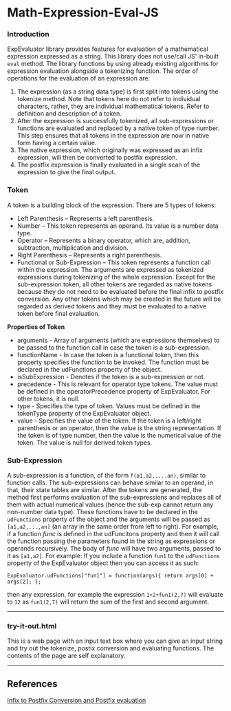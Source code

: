 # Math-Expression-Eval-JS

### Introduction
ExpEvaluator library provides features for evaluation of a mathematical expression expressed as a string. This library does not use/call JS’ in-built `eval` method. The library functions by using already existing algorithms for expression evaluation alongside a tokenizing function.
The order of operations for the evaluation of an expression are:
1. The expression (as a string data type) is first split into tokens using the tokenize method. Note that tokens here do not refer to individual characters, rather, they are individual mathematical tokens. Refer to definition and description of a token. 
2. After the expression is successfully tokenized, all sub-expressions or functions are evaluated and replaced by a native token of type number. This step ensures that all tokens in the expression are now in native form having a certain value.
3. The native expression, which originally was expressed as an infix expression, will then be converted to postfix expression.
4. The postfix expression is finally evaluated in a single scan of the expression to give the final output.

### Token
A token is a building block of the expression. There are 5 types of tokens:
* Left Parenthesis – Represents a left parenthesis.
* Number – This token represents an operand. Its value is a number data type.
* Operator – Represents a binary operator, which are, addition, subtraction, multiplication and division.
* Right Parenthesis – Represents a right parenthesis.
* Functional or Sub-Expression – This token represents a function call within the expression. The arguments are expressed as tokenized expressions during tokenizing of the whole expression.
Except for the sub-expression token, all other tokens are regarded as native tokens because they do not need to be evaluated before the final infix to postfix conversion. Any other tokens which may be created in the future will be regarded as derived tokens and they must be evaluated to a native token before final evaluation.

**Properties of Token**
* arguments - Array of arguments (which are expressions themselves) to be passed to the function call in case the token is a sub-expression.
* functionName - In case the token is a functional token, then this property specifies the function to be invoked. The function must be declared in the udFunctions property of the object.
* isSubExpression - Denotes if the token is a sub-expression or not.
* precedence - This is relevant for operator type tokens. The value must be defined in the operatorPrecedence property of ExpEvaluator. For other tokens, it is null.
* type - Specifies the type of token. Values must be defined in the tokenType property of the ExpEvaluator object.
* value - Specifies the value of the token. If the token is a left/right parenthesis or an operator, then the value is the string representation. If the token is of type number, then the value is the numerical value of the token. The value is null for derived token types.

### Sub-Expression
A sub-expression is a function, of the form `f(a1,a2,....an)`, similar to function calls. The sub-expressions can behave similar to an operand, in that, their state tables are similar. After the tokens are generated, the method first performs evaluation of the sub-expressions and replaces all of them with actual numerical values (hence the sub-exp cannot return any non-number data type). These functions have to be declared in the `udFunctions` property of the object and the arguments will be passed as `[a1,a2,...,an]` (an array in the same order from left to right). For example, if a function _func_ is defined in the udFuncitons property and then it will call the function passing the parameters found in the string as expressions or operands recursively. The body of _func_ will have two arguments, passed to it as `[a1,a2]`.
For example:
If you include a function `fun1` to the `udFunctions` property of the ExpEvaluator object then you can access it as such:

`ExpEvaluator.udFunctions["fun1"] = function(args){ return args[0] + args[2]; };`

then any expression, for example the expression `1+2+fun1(2,7)` will evaluate to `12` as `fun1(2,7)` will return the sum of the first and second argument.


***
### try-it-out.html
This is a web page with an input text box where you can give an input string and try out the tokenize, postix conversion and evaluating functions. The contents of the page are self explanatory.


***
## References
[Infix to Postfix Conversion and Postfix evaluation](http://interactivepython.org/runestone/static/pythonds/BasicDS/InfixPrefixandPostfixExpressions.html)
